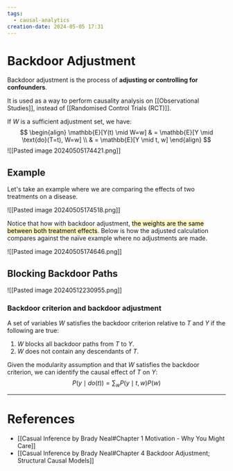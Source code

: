 ```yaml
---
tags:
  - causal-analytics
creation-date: 2024-05-05 17:31
---
```

# Backdoor Adjustment

Backdoor adjustment is the process of **adjusting or controlling for confounders**.

It is used as a way to perform causality analysis on [[Observational Studies]], instead of [[Randomised Control Trials (RCT)]].

If $W$ is a sufficient adjustment set, we have:
$$
\begin{align}
\mathbb{E}[Y(t) \mid W=w] & = \mathbb{E}[Y \mid \text{do}(T=t), W=w] \\
& = \mathbb{E}[Y \mid t, w]
\end{align}
$$
![[Pasted image 20240505174421.png]]

## Example

Let's take an example where we are comparing the effects of two treatments on a disease.

![[Pasted image 20240505174518.png]]

Notice that how with backdoor adjustment, <mark style="background: #FFF3A3A6;">the weights are the same between both treatment effects</mark>. Below is how the adjusted calculation compares against the naïve example where no adjustments are made.

![[Pasted image 20240505174646.png]]


## Blocking Backdoor Paths

![[Pasted image 20240512230955.png]]

### Backdoor criterion and backdoor adjustment

A set of variables $W$ satisfies the backdoor criterion relative to $T$ and $Y$ if the following are true:
1. $W$ blocks all backdoor paths from $T$ to $Y$.
2. $W$ does not contain any descendants of $T$.

Given the modularity assumption and that $W$ satisfies the backdoor criterion, we can identify the causal effect of $T$ on $Y$:
$$
P(y \mid do(t)) = \sum_w P(y \mid t,w) P(w)
$$




---
# References

- [[Casual Inference by Brady Neal#Chapter 1 Motivation - Why You Might Care]]
- [[Casual Inference by Brady Neal#Chapter 4 Backdoor Adjustment; Structural Causal Models]]
